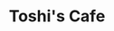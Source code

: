 ---
layout: place
title: Toshi's Cafe
permalink: /north-carolina/greensboro/toshi-s-cafe.html
stateAbbr: NC
stateName: North Carolina
cityName: Greensboro
seo:
  type: restaurant
  links: http://www.toshiscafe.com/
place_id: ChIJ8w66dqIaU4gRifbD8WqBuvQ
photos:
  - name: >-
      places/ChIJ8w66dqIaU4gRifbD8WqBuvQ/photos/AeeoHcIkFv4JbvBBvLsw4WUU3NrJMCJpGXy7roehIBrGrNgHFcEWSSxYLU6pxZVz3lLdLrnrwcnzDP1kppdQLcsWHheGjnnLhFGNCL1k9kLjPmkuUGNCdApxZwiE0FscLcP45W2l6447cCfYAhqnDG09Q4WXONxmSQAZUzP1wccoe6b1xLGMSAG3Oqxn2b85x8Tau4tifWDzSWf-N5nfcMVF8I_OCm2t6KgFzRQ4IxWej6wdcUteU51do_NscwYB1PAgj1F3xbq-DKx4NIyY6wLzmi3S-XLnD7mRnNwP4CpD6NkJhA
    widthPx: 4496
    heightPx: 3000
    authorAttributions:
      - displayName: Toshi's Cafe
        uri: https://maps.google.com/maps/contrib/116924079762543600482
        photoUri: >-
          https://lh3.googleusercontent.com/a-/ALV-UjVnzRQiPjixDXOMLBaHhWCESJNalZbdPi6wKlZ38YIlIay5cHVH=s100-p-k-no-mo
    flagContentUri: >-
      https://www.google.com/local/imagery/report/?cb_client=maps_api_places.places_api&image_key=!1e10!2sAF1QipP0n8Z4_H3HEywyMfD0UWiek2ffvPtWfx5zWhVR&hl=en-US
    googleMapsUri: >-
      https://www.google.com/maps/place//data=!3m4!1e2!3m2!1sAF1QipP0n8Z4_H3HEywyMfD0UWiek2ffvPtWfx5zWhVR!2e10!4m2!3m1!1s0x88531aa276ba0ef3:0xf4ba816af1c3f689
  - name: >-
      places/ChIJ8w66dqIaU4gRifbD8WqBuvQ/photos/AeeoHcJ8Fjm1bynzaeWuV7MHFC8KvZodiQj4eRib037c12XdXIxPnnohzsAa9qYZQcQ5lUe49WiO4rhYVEDmBOM2OzyZNk9DRQUyfY3729BP9k9p8Sdb01cqDGLuql-YpeFxFWnawRCuZVVQJ6k6vRHujikWTUkGJsEwygZhhk2TXjxsj8FsdpPZuqcNfqcwcvdg7bs1J-Tl9vVLr__NypA_wP4PBHmptoqx-iui6BZVZzBmmaG1STQJ2Lx9JZb_ZjuzTOCVgUN7ra-IEvb5pMNf6bBFUCOrl4lraQn3yaxgrEMN65dEABWi3LmDrjIcjNZJFbd74A3nhjXqqmOeNV8gp_cfNkPEpmDGleE5jxswOy3FDbzauWUV05DxQmnm-PV-i1j0-KMEE-eDi775ZjYxeWgh3YpHngMe3QHfsRJdHj-edA
    widthPx: 3024
    heightPx: 4032
    authorAttributions:
      - displayName: Anna
        uri: https://maps.google.com/maps/contrib/104061187193373077363
        photoUri: >-
          https://lh3.googleusercontent.com/a-/ALV-UjVkui35sTVNHwTjrlnvryW4ZdzSt7kCNMgmQOHIVR1IfL9iZVCbvA=s100-p-k-no-mo
    flagContentUri: >-
      https://www.google.com/local/imagery/report/?cb_client=maps_api_places.places_api&image_key=!1e10!2sCIHM0ogKEICAgMCIm_qsfA&hl=en-US
    googleMapsUri: >-
      https://www.google.com/maps/place//data=!3m4!1e2!3m2!1sCIHM0ogKEICAgMCIm_qsfA!2e10!4m2!3m1!1s0x88531aa276ba0ef3:0xf4ba816af1c3f689
  - name: >-
      places/ChIJ8w66dqIaU4gRifbD8WqBuvQ/photos/AeeoHcIGhD1ISTCAGRz_I77A2VkegvRepHfsPbUfP8lvD-T0t5FR-vNtKefhHJU7vL81IRJHLhQkREJO1qhweyURQ6SwwvhfZW-uRH0UZigzW3ABQH8ISPTagxMCV5sOQdZvEhqwpSXTPsImE-MMGQ3cRkfnJXIp9qnyR26epS80dnBDSUHY_Plfyw8NAKRL2LJgjEVZxFlxio1RxthCup8mBd-mKJTjhA0y46Q4-7Kzpem-Oe5G5qryu-B8MnbHSVUUc4arHdcCXmp0A1P4qsMlcLtXqo0b4IjpxjY_uaFiso4MsQ
    widthPx: 1170
    heightPx: 853
    authorAttributions:
      - displayName: Toshi's Cafe
        uri: https://maps.google.com/maps/contrib/116924079762543600482
        photoUri: >-
          https://lh3.googleusercontent.com/a-/ALV-UjVnzRQiPjixDXOMLBaHhWCESJNalZbdPi6wKlZ38YIlIay5cHVH=s100-p-k-no-mo
    flagContentUri: >-
      https://www.google.com/local/imagery/report/?cb_client=maps_api_places.places_api&image_key=!1e10!2sAF1QipO39LNhzmV7dRqzBPRN4k4gNlV0gh6FnE7N6RoQ&hl=en-US
    googleMapsUri: >-
      https://www.google.com/maps/place//data=!3m4!1e2!3m2!1sAF1QipO39LNhzmV7dRqzBPRN4k4gNlV0gh6FnE7N6RoQ!2e10!4m2!3m1!1s0x88531aa276ba0ef3:0xf4ba816af1c3f689
  - name: >-
      places/ChIJ8w66dqIaU4gRifbD8WqBuvQ/photos/AeeoHcIciiNZq3e7-w99DwjJ2v0qxgrECyD2DrNhfrVKWR2frkS2yo_qBR6e7iYnKjZxWtxrbyH099mtpoFWGg5KmRMNtDc3IG9Pb8jx5E2_Bmn_9pTwI1R-Ka1G8WNDCzs6_92StS3ZyixeMO4GA6pTDIOnh5TbVMWODUnFhFh2Y2cgJB8Bc1bGlHBu31cGRTC3RxiFDWqj4195B1AAOBJgA_j6oj7AA8jqbItCaoNvc24Q4BaXBt-4CnDqup3MF_PBZ6fbBxIp3sFfj84i7E8TqC1upgtGzEU7SiL5-mOEpUBojw
    widthPx: 4032
    heightPx: 2269
    authorAttributions:
      - displayName: Toshi's Cafe
        uri: https://maps.google.com/maps/contrib/116924079762543600482
        photoUri: >-
          https://lh3.googleusercontent.com/a-/ALV-UjVnzRQiPjixDXOMLBaHhWCESJNalZbdPi6wKlZ38YIlIay5cHVH=s100-p-k-no-mo
    flagContentUri: >-
      https://www.google.com/local/imagery/report/?cb_client=maps_api_places.places_api&image_key=!1e10!2sAF1QipNRxAA-OYaoz1oh4PupugAqwPfVErh95WAOQaYA&hl=en-US
    googleMapsUri: >-
      https://www.google.com/maps/place//data=!3m4!1e2!3m2!1sAF1QipNRxAA-OYaoz1oh4PupugAqwPfVErh95WAOQaYA!2e10!4m2!3m1!1s0x88531aa276ba0ef3:0xf4ba816af1c3f689
  - name: >-
      places/ChIJ8w66dqIaU4gRifbD8WqBuvQ/photos/AeeoHcLy77Tm94ryu_7DKdluQnXpqoTC0DEqDSgz033M3bL2v8ZSwKNEZ2NsNzKPLJVuw95E24bp3H1r90jGqk_1v2LsmrMbUlrIiO-gHOLiTvgumKdt3nY5G8KKjKjpN32Rc3Lej_20JngK7-BP6ZdRzqOun-eT99oh9hZ2XUjL9xwmObVq5WWF3P2F-51ZnDOoZgI6FvinMkcxkc2rwjnBz8eWBpfbJsiCi_76o_RkS8sDp-CSeumm3xDSq-c1dFA0WxJVjioYvhzhEjoRwRptUOMQhB4ESlv1OpkJqMVtpBkXacvuF-irrvwKHzsQkHtjxC9gctimmoAHDnLGsgJb8kNdDIoWVAhd2xFr6oNmwauaZTHkCcldzHKGR2B0eAl4Lgw9pEqX4AZBacCcrMCQG9f7g4talYQlCWTtbRRhjTLG4Hmj
    widthPx: 4032
    heightPx: 3024
    authorAttributions:
      - displayName: Casey Casas
        uri: https://maps.google.com/maps/contrib/116217334616280567426
        photoUri: >-
          https://lh3.googleusercontent.com/a-/ALV-UjWwBLDQz8AuD7QECTcCvf4siFnvEbC39EY-sITs5wcPhIZLp4A=s100-p-k-no-mo
    flagContentUri: >-
      https://www.google.com/local/imagery/report/?cb_client=maps_api_places.places_api&image_key=!1e10!2sCIHM0ogKEICAgICT2o2iqQE&hl=en-US
    googleMapsUri: >-
      https://www.google.com/maps/place//data=!3m4!1e2!3m2!1sCIHM0ogKEICAgICT2o2iqQE!2e10!4m2!3m1!1s0x88531aa276ba0ef3:0xf4ba816af1c3f689
  - name: >-
      places/ChIJ8w66dqIaU4gRifbD8WqBuvQ/photos/AeeoHcKiMaHiUAGvKXYn0Qe8Fnm-Aqe6E_At690G0cXUdRvE5yEgBebTGQ9gZBtWIW_m3hylqUpHv4F1MnyMt3QNAVmBUr_ubB3oc5Z6KLKxDuEKPRMJQLoT-jBFfJOohe1wTpDFacj0oeElpQf78B4_UzH1-7db8eJI2xdIol2LwSIVJ15LfPlgX7jSdJIuVgg2q7ujZUmYXFSn5ax-z4dnpJG6XmMfw3Wc7p0hvMfSPGq52OKPT_Y6xmCXVbyhBgfOnztNOH1s8scWE73KFfkn9Ev1Yy7_bLWyc7JDYW3r2pvzmXmFIVaSfEBCYqbNdCIeKpXdcap1THCnKbtSwPV8KgXPk0qhGkjHXnC7x1CCo3SaVJWfV9jGcinPLY2S3omaYbml8ccuSuBXNxY_UKor_p3q1ReBwn-83_IBtT1tHhkXseSC
    widthPx: 4032
    heightPx: 3024
    authorAttributions:
      - displayName: SB Khan
        uri: https://maps.google.com/maps/contrib/114279812174800355755
        photoUri: >-
          https://lh3.googleusercontent.com/a-/ALV-UjUvX0CDzQhNcA0n13hLBkar1F_vwTLFhH6_FZVUZ3U4wKCLdwfFew=s100-p-k-no-mo
    flagContentUri: >-
      https://www.google.com/local/imagery/report/?cb_client=maps_api_places.places_api&image_key=!1e10!2sCIHM0ogKEICAgICBjIPfngE&hl=en-US
    googleMapsUri: >-
      https://www.google.com/maps/place//data=!3m4!1e2!3m2!1sCIHM0ogKEICAgICBjIPfngE!2e10!4m2!3m1!1s0x88531aa276ba0ef3:0xf4ba816af1c3f689
  - name: >-
      places/ChIJ8w66dqIaU4gRifbD8WqBuvQ/photos/AeeoHcJeLTGeaFrdLZodBkKrOK2xpmyEgfvIHoIYajYfX1QbemKcaWcykX1UdV3wE6zwYpVH50U2X9TlazKr3Wk_NtvkLNh9GXW8VwM9gaEfisuM-tZJUWcf34G-dfDTxSzoQjDF8gOJeLy8MBz0JfcuAhYbpAe9pYVkbYiGnG5ZU-gA5fOyk3RRlIaHlHtUVGT9JBzulU76ItEH30xhfbaWPxTmXZtlOqYl2K8oGhh7zE-8FllaC-0W-XScNgqvW70FgCNjYWiVD9ZB7uAtRuzsXEM5_TtYeHiDIx83keaVNooPYBerdpKKYlhLTNk2x-stNTSvtaBQMjF72pvhR-eDXoeenSOEUddksL-HHibpbP_6-dombetPRoSgoN5-Ga_d98le2w29kYTIFF7PgxxrVaGU4J5Dv9kD2AAefZRUZd48lA
    widthPx: 3024
    heightPx: 4032
    authorAttributions:
      - displayName: Luisa Sanchez Ulerio
        uri: https://maps.google.com/maps/contrib/102594725445951406960
        photoUri: >-
          https://lh3.googleusercontent.com/a-/ALV-UjUduN42apu9cXjB0Suwh1WteuE_OKDHWezv5pPwE3_F0htoOO3N=s100-p-k-no-mo
    flagContentUri: >-
      https://www.google.com/local/imagery/report/?cb_client=maps_api_places.places_api&image_key=!1e10!2sCIHM0ogKEICAgICZgK6_Ow&hl=en-US
    googleMapsUri: >-
      https://www.google.com/maps/place//data=!3m4!1e2!3m2!1sCIHM0ogKEICAgICZgK6_Ow!2e10!4m2!3m1!1s0x88531aa276ba0ef3:0xf4ba816af1c3f689
  - name: >-
      places/ChIJ8w66dqIaU4gRifbD8WqBuvQ/photos/AeeoHcKbibYeLEYkzvWfOkUaqhYhvebEiPTb1L1B4yeWtWmksGOxA8DEzb8MFtkrjR1Dsrn1SMrUZ0ymuFtDAoZcXMyp22PWjOqqJAmDSxOywRpdsMf8EQMFX0wI5ZxjCkhYnVwnKDUzxWnNWI4dQgdA0nxFzxa2fzTnVCDRqTiQ3Eatya1po_OMrJW9Du_d5o_JtmQe2IKY-J0O-2BlLp9jS4IFaurpFoD7vFbX2ozJhk8_uLWk3R7HIyhb7PsBoS2klp7Mgnk7M1n_8pfRagVo4t6iruUXwjatzKaey3Kug-dC3g
    widthPx: 4032
    heightPx: 3024
    authorAttributions:
      - displayName: Toshi's Cafe
        uri: https://maps.google.com/maps/contrib/116924079762543600482
        photoUri: >-
          https://lh3.googleusercontent.com/a-/ALV-UjVnzRQiPjixDXOMLBaHhWCESJNalZbdPi6wKlZ38YIlIay5cHVH=s100-p-k-no-mo
    flagContentUri: >-
      https://www.google.com/local/imagery/report/?cb_client=maps_api_places.places_api&image_key=!1e10!2sAF1QipMKOr0jcUShvexZbBlSeMGMW4e-t3QZKYmloedU&hl=en-US
    googleMapsUri: >-
      https://www.google.com/maps/place//data=!3m4!1e2!3m2!1sAF1QipMKOr0jcUShvexZbBlSeMGMW4e-t3QZKYmloedU!2e10!4m2!3m1!1s0x88531aa276ba0ef3:0xf4ba816af1c3f689
  - name: >-
      places/ChIJ8w66dqIaU4gRifbD8WqBuvQ/photos/AeeoHcLQFUhybWhK1FoGDM25Xitb3Qbl1_9OEFiv6phUOWIypUJFLWLs26OWautRREIfMBHGBTeRWYESlxKQSt7eoPzsfdEGjFA1SaY7iYz58gi3e4cx2P-gsiNL6TBB3xCPY6af4DTDGK8QqKoriJkITEdOcD8RlbMKQu0FAwQULL1Zx_hhOd66A6_0wdDikhISEUCZwpjm6poSa1u_YMQi0Omx_sFXt3ZAoQDNMCmAq1NspANBLhjb8u-0wa1b3Ij5U_BQHiUE124f8NOq-vy9WsoMQsYGIJi8HjOQAqxAQsLHUg
    widthPx: 3024
    heightPx: 4032
    authorAttributions:
      - displayName: Toshi's Cafe
        uri: https://maps.google.com/maps/contrib/116924079762543600482
        photoUri: >-
          https://lh3.googleusercontent.com/a-/ALV-UjVnzRQiPjixDXOMLBaHhWCESJNalZbdPi6wKlZ38YIlIay5cHVH=s100-p-k-no-mo
    flagContentUri: >-
      https://www.google.com/local/imagery/report/?cb_client=maps_api_places.places_api&image_key=!1e10!2sAF1QipMpJsy2X0MNsBnYDAuOrh8E4EDwPDBznxVk8OR0&hl=en-US
    googleMapsUri: >-
      https://www.google.com/maps/place//data=!3m4!1e2!3m2!1sAF1QipMpJsy2X0MNsBnYDAuOrh8E4EDwPDBznxVk8OR0!2e10!4m2!3m1!1s0x88531aa276ba0ef3:0xf4ba816af1c3f689
  - name: >-
      places/ChIJ8w66dqIaU4gRifbD8WqBuvQ/photos/AeeoHcK3rvC-tav4GorQTDCLlzHcf6LTRwJiU38hx9E0dbXdrsfuCOoxGP4mXW-XaPzETnKmGAPJZd_y8dZlmKMalj2ZILEvSMvwOCg0IwfNbb1ToFZR12sa9RxUauL5DfJ5ZuvBQ4AzLolXBYR7G_aKFZVKiFN95ZPXVkbcWHgUk5Bg6w7aWObI_s1nolL7MKgPvhcAXaLwCozcu_UMwAfEuU-vzq6l3gKSkFp-dvln5QWCrwtB2DoBJR7EQHPeBLR1hQSbr9L6UNofTWhuq_NPjqB7j_rxx2vExgdDkXxW-SwPiw
    widthPx: 4032
    heightPx: 3024
    authorAttributions:
      - displayName: Toshi's Cafe
        uri: https://maps.google.com/maps/contrib/116924079762543600482
        photoUri: >-
          https://lh3.googleusercontent.com/a-/ALV-UjVnzRQiPjixDXOMLBaHhWCESJNalZbdPi6wKlZ38YIlIay5cHVH=s100-p-k-no-mo
    flagContentUri: >-
      https://www.google.com/local/imagery/report/?cb_client=maps_api_places.places_api&image_key=!1e10!2sAF1QipOKMbEfiAwGHCdCQsJ9cmiTzbzdFHzOJ-wCdlwl&hl=en-US
    googleMapsUri: >-
      https://www.google.com/maps/place//data=!3m4!1e2!3m2!1sAF1QipOKMbEfiAwGHCdCQsJ9cmiTzbzdFHzOJ-wCdlwl!2e10!4m2!3m1!1s0x88531aa276ba0ef3:0xf4ba816af1c3f689
address: 5710 W Gate City Blvd FF, Greensboro, NC 27407, USA
street: 5710 W Gate City Blvd FF
city: Greensboro
state: NC
zip: '27407'
country: USA
neighborhood: null
latitude: '36.016783'
longitude: '-79.898313'
accessibility_options:
  wheelchairAccessibleParking: true
  wheelchairAccessibleEntrance: true
  wheelchairAccessibleRestroom: true
  wheelchairAccessibleSeating: true
business_status: OPERATIONAL
name: Toshi's Cafe
google_maps_links:
  directionsUri: >-
    https://www.google.com/maps/dir//''/data=!4m7!4m6!1m1!4e2!1m2!1m1!1s0x88531aa276ba0ef3:0xf4ba816af1c3f689!3e0
  placeUri: https://maps.google.com/?cid=17634549587245266569
  writeAReviewUri: >-
    https://www.google.com/maps/place//data=!4m3!3m2!1s0x88531aa276ba0ef3:0xf4ba816af1c3f689!12e1
  reviewsUri: >-
    https://www.google.com/maps/place//data=!4m4!3m3!1s0x88531aa276ba0ef3:0xf4ba816af1c3f689!9m1!1b1
  photosUri: >-
    https://www.google.com/maps/place//data=!4m3!3m2!1s0x88531aa276ba0ef3:0xf4ba816af1c3f689!10e5
primary_type: Restaurant
opening_hours:
  openNow: true
  periods:
    - open:
        day: 1
        hour: 6
        minute: 30
      close:
        day: 1
        hour: 19
        minute: 0
    - open:
        day: 2
        hour: 6
        minute: 30
      close:
        day: 2
        hour: 19
        minute: 0
    - open:
        day: 3
        hour: 6
        minute: 30
      close:
        day: 3
        hour: 19
        minute: 0
    - open:
        day: 4
        hour: 6
        minute: 30
      close:
        day: 4
        hour: 19
        minute: 0
    - open:
        day: 5
        hour: 6
        minute: 30
      close:
        day: 5
        hour: 19
        minute: 0
    - open:
        day: 6
        hour: 6
        minute: 30
      close:
        day: 6
        hour: 19
        minute: 0
  weekdayDescriptions:
    - 'Monday: 6:30 AM – 7:00 PM'
    - 'Tuesday: 6:30 AM – 7:00 PM'
    - 'Wednesday: 6:30 AM – 7:00 PM'
    - 'Thursday: 6:30 AM – 7:00 PM'
    - 'Friday: 6:30 AM – 7:00 PM'
    - 'Saturday: 6:30 AM – 7:00 PM'
    - 'Sunday: Closed'
  nextCloseTime: '2025-05-03T23:00:00Z'
secondary_opening_hours:
  - openNow: true
    periods:
      - open:
          day: 1
          hour: 6
          minute: 30
        close:
          day: 1
          hour: 19
          minute: 0
      - open:
          day: 2
          hour: 6
          minute: 30
        close:
          day: 2
          hour: 19
          minute: 0
      - open:
          day: 3
          hour: 6
          minute: 30
        close:
          day: 3
          hour: 19
          minute: 0
      - open:
          day: 4
          hour: 6
          minute: 30
        close:
          day: 4
          hour: 19
          minute: 0
      - open:
          day: 5
          hour: 6
          minute: 30
        close:
          day: 5
          hour: 19
          minute: 0
      - open:
          day: 6
          hour: 6
          minute: 30
        close:
          day: 6
          hour: 19
          minute: 0
    weekdayDescriptions:
      - 'Monday: 6:30 AM – 7:00 PM'
      - 'Tuesday: 6:30 AM – 7:00 PM'
      - 'Wednesday: 6:30 AM – 7:00 PM'
      - 'Thursday: 6:30 AM – 7:00 PM'
      - 'Friday: 6:30 AM – 7:00 PM'
      - 'Saturday: 6:30 AM – 7:00 PM'
      - 'Sunday: Closed'
    secondaryHoursType: BREAKFAST
    nextCloseTime: '2025-05-03T23:00:00Z'
phone: (336) 297-2288
price_level: PRICE_LEVEL_INEXPENSIVE
price_range: $10 &ndash; $20
rating: '4.8'
rating_count: 516
website: http://www.toshiscafe.com/
description: >-
  Discover Toshi's Cafe in Greensboro, NC$$$Toshi's Cafe in Greensboro, North
  Carolina, stands out as a relaxed local spot blending everyday cafe comforts
  with fresh Japanese-inspired dishes, making it a go-to for those seeking
  quality sushi options nearby. This welcoming eatery features a menu that
  includes flavorful coffee, light sandwiches, and refreshing smoothies,
  alongside convenient take-out choices that cater to quick meals on the go.
  With its accessible features like wheelchair-friendly entrances and seating,
  the cafe ensures everyone can enjoy a comfortable visit. Operating from early
  morning into the evening most days, it's ideal for breakfast, lunch, or a
  casual dinner, drawing in locals with its cozy vibe and variety of snacks.
generative_summary: >-
  Discover Toshi's Cafe in Greensboro, NC$$$Toshi's Cafe in Greensboro, North
  Carolina, stands out as a relaxed local spot blending everyday cafe comforts
  with fresh Japanese-inspired dishes, making it a go-to for those seeking
  quality sushi options nearby. This welcoming eatery features a menu that
  includes flavorful coffee, light sandwiches, and refreshing smoothies,
  alongside convenient take-out choices that cater to quick meals on the go.
  With its accessible features like wheelchair-friendly entrances and seating,
  the cafe ensures everyone can enjoy a comfortable visit. Operating from early
  morning into the evening most days, it's ideal for breakfast, lunch, or a
  casual dinner, drawing in locals with its cozy vibe and variety of snacks.
generative_disclosure: Summarized by AI using the Grok-3-Mini model.
reviews: null
review_summary: >-
  Insights from Recent Feedback$$$Folks often rave about the tasty sushi and
  onigiri at this spot, noting how they pair perfectly with solid breakfast
  picks and a solid cup of coffee for a satisfying meal. Many highlight the
  friendly service and chill atmosphere that make it feel like a hidden gem for
  grabbing Japanese-inspired snacks without the fuss. Visitors frequently
  mention the unique touches like fun decor and entertainment options that add
  to the overall experience, keeping things light and enjoyable. Overall, it's
  praised as a reliable choice for groups or solo diners looking for affordable,
  flavorful options that hit the spot every time.
review_disclosure: Summarized by AI using the Grok-3-Mini model.
parking_options: null
payment_options: null
allow_dogs: null
curbside_pickup: null
delivery: null
dine_in: null
good_for_children: null
good_for_groups: null
good_for_sports: null
live_music: null
menu_for_children: null
outdoor_seating: null
reservable: null
restroom: null
serves_beer: null
serves_breakfast: null
serves_brunch: null
serves_cocktails: null
serves_coffee: null
serves_dinner: null
serves_dessert: null
serves_lunch: null
serves_vegetarian_food: null
serves_wine: null
takeout: null
update_category: enterprise
places_description: null

---